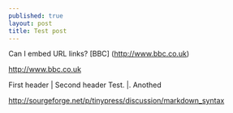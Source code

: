```yaml
---
published: true
layout: post
title: Test post
---
```

Can I embed URL links?
[BBC] (http://www.bbc.co.uk)

<http://www.bbc.co.uk>

First header | Second header
Test.              |. Anothed

<http://sourgeforge.net/p/tinypress/discussion/markdown_syntax>